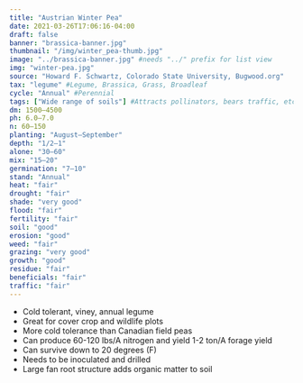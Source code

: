 ```yaml
---
title: "Austrian Winter Pea"
date: 2021-03-26T17:06:16-04:00
draft: false
banner: "brassica-banner.jpg"
thumbnail: "/img/winter_pea-thumb.jpg"
image: "../brassica-banner.jpg" #needs "../" prefix for list view
img: "winter-pea.jpg"
source: "Howard F. Schwartz, Colorado State University, Bugwood.org"
tax: "legume" #Legume, Brassica, Grass, Broadleaf
cycle: "Annual" #Perennial
tags: ["Wide range of soils"] #Attracts pollinators, bears traffic, etc
dm: 1500–4500
ph: 6.0–7.0
n: 60–150
planting: "August–September"
depth: "1/2–1"
alone: "30–60"
mix: "15–20"
germination: "7–10"
stand: "Annual"
heat: "fair"
drought: "fair"
shade: "very good"
flood: "fair"
fertility: "fair"
soil: "good"
erosion: "good"
weed: "fair"
grazing: "very good"
growth: "good"
residue: "fair"
beneficials: "fair"
traffic: "fair"
---
```


 - Cold tolerant, viney, annual legume
 - Great for cover crop and wildlife plots
 - More cold tolerance than Canadian field peas
 - Can produce 60-120 lbs/A nitrogen and yield 1-2 ton/A forage yield
 - Can survive down to 20 degrees (F)
 - Needs to be inoculated and drilled
 - Large fan root structure adds organic matter to soil